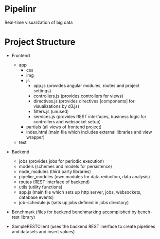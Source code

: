 Pipelinr
========

Real-time visualization of big data

Project Structure
========
* Frontend
  * app
    * css
    * img
    * js
      * app.js (provides angular modules, routes and project settings)
      * controllers.js (provides controllers for views)
      * directives.js (provides directives [components] for visualizations by d3.js)
      * filters.js (unused)
      * services.js (provides REST interfaces, business logic for controllers and websocket setup)
    * partials (all views of frontend project)
    * index.html (main file which includes external libraries and view wrapper)
  * test

* Backend
  * jobs (provides jobs for periodic execution)
  * models (schemes and models for persistence)
  * node_modules (third party libraries)
  * pipelinr_modules (own modules for data reduction, data analysis)
  * routes (REST interface of backend)
  * utils (utility functions)
  * app.js (main file which sets up http server, jobs, websockets, database events)
  * job-schedule.js (sets up jobs defined in jobs directory)

* Benchmark (files for backend benchmarking accomplished by bench-rest library)

* SampleRESTClient (uses the backend REST inerface to create pipelines and datasets and insert values)

